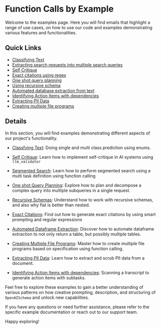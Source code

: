 # Function Calls by Example

Welcome to the examples page. Here you will find emails that highlight a range of use cases, on how to use our code and examples demonstrating various features and functionalities.

## Quick Links 

- [Classifying Text](classification.md)
- [Extracting search requests into multiple search queries](search.md)
- [Self Critique](self_critique.md)
- [Exact citations using regex](exact_citations.md)
- [One shot query planning](planning-tasks.md)
- [Using recursive schema](recursive.md)
- [Automated database extraction from text](autodataframe.md)
- [Identifying Action Items with dependencies](action_items.md)
- [Extracting PII Data](pii.md)
- [Creating multiple file programs](gpt-engineer.md)

## Details

In this section, you will find examples demonstrating different aspects of our project's functionality.

- [Classfying Text](classification.md): Doing single and multi class prediction using enums.

- [Self Critique](self_critique.md): Learn how to implement self-critique in AI systems using `llm_validator`

- [Segmented Search](search.md): Learn how to perform segmented search using a multi task definition using function calling

- [One shot Query Planning](planning-tasks.md): Explore how to plan and decompose a complex query into multiple subqueries in a single request.

- [Recursive Schemas](recursive.md): Understand how to work with recursive schemas, and also why flat is better than nested.

- [Exact Citations](exact_citations.md): Find out how to generate exact citations by using smart prompting and regular expressions

- [Automated Dataframe Extraction](autodataframe.md): Discover how to automate dataframe extraction to not only return a table, but possibly multiple tables.

- [Creating Multiple File Programs](gpt-engineer.md): Master how to create multiple file programs based on specification using function calling.

- [Extracting PII Data](pii.md): Learn how to extract and scrub PII data from a document.

- [Identifying Action Items with dependencies](action_items.md): Scanning a transcript to generate action items with subtasks.

Feel free to explore these examples to gain a better understanding of various patterns on how creative prompting, description, and structuring of `OpenAISchema` and unlock new capabilities.

If you have any questions or need further assistance, please refer to the specific example documentation or reach out to our support team.

Happy exploring!